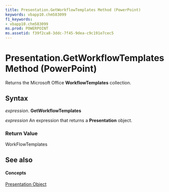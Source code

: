```yaml
---
title: Presentation.GetWorkflowTemplates Method (PowerPoint)
keywords: vbapp10.chm583099
f1_keywords:
- vbapp10.chm583099
ms.prod: POWERPOINT
ms.assetid: f39f2ca8-3ddc-7f45-9dea-c9c191e7cec5
---
```



# Presentation.GetWorkflowTemplates Method (PowerPoint)

Returns the Microsoft Office  **WorkflowTemplates** collection.


## Syntax

 _expression_. **GetWorkflowTemplates**

 _expression_ An expression that returns a **Presentation** object.


### Return Value

WorkFlowTemplates


## See also


#### Concepts


[Presentation Object](presentation-object-powerpoint.md)

